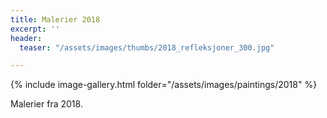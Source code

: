 ```yaml
---
title: Malerier 2018
excerpt: ''
header:
  teaser: "/assets/images/thumbs/2018_refleksjoner_300.jpg"

---
```

{% include image-gallery.html folder="/assets/images/paintings/2018" %}

Malerier fra 2018.